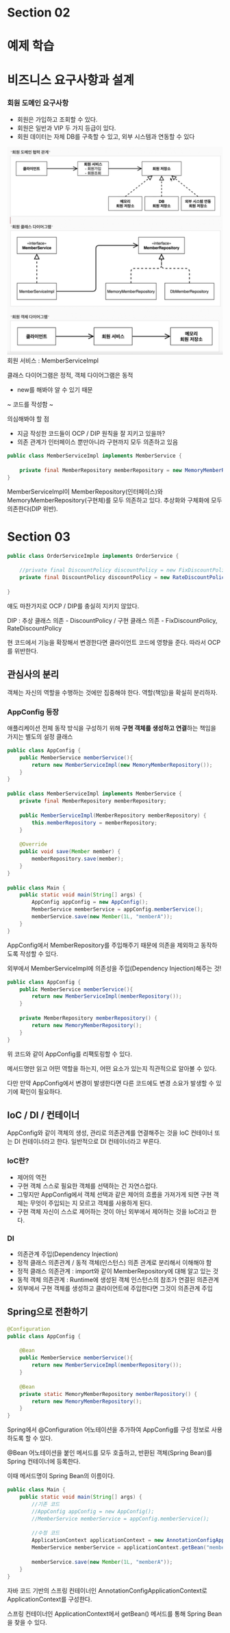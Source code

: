 # Section 02
# 예제 학습

# 비즈니스 요구사항과 설계

### 회원 도메인 요구사항

- 회원은 가입하고 조회할 수 있다.
- 회원은 일반과 VIP 두 가지 등급이 있다.
- 회원 데이터는 자체 DB를 구축할 수 있고, 외부 시스템과 연동할 수 있다

![diagram.png](diagram_메이슨.png)
회원 서비스 : MemberServiceImpl

클래스 다이어그램은 정적, 객체 다이어그램은 동적

- new를 해봐야 알 수 있기 때문

~ 코드를 작성함 ~

의심해봐야 할 점

- 지금 작성한 코드들이 OCP / DIP 원칙을 잘 지키고 있을까?
- 의존 관계가 인터페이스 뿐만아니라 구현까지 모두 의존하고 있음

```java
public class MemberServiceImpl implements MemberService {

    private final MemberRepository memberRepository = new MemoryMemberRepository();
}
```

MemberServiceImpl이 MemberRepository(인터페이스)와 MemoryMemberRepository(구현체)를 모두 의존하고 있다. 추상화와 구체화에 모두 의존한다(DIP 위반).

# Section 03

```java
public class OrderServiceImple implements OrderService {
	
	//private final DiscountPolicy discountPolicy = new FixDiscountPolicy();
	private final DiscountPolicy discountPolicy = new RateDiscountPolicy();
	
}
```

얘도 마찬가지로 OCP / DIP를 충실히 지키지 않았다.

DIP : 추상 클래스 의존 - DiscountPolicy / 구현 클래스 의존 - FixDiscountPolicy, RateDiscountPolicy

현 코드에서 기능을 확장해서 변경한다면 클라이언트 코드에 영향을 준다. 따라서 OCP를 위반한다.

## 관심사의 분리

객체는 자신의 역할을 수행하는 것에만 집중해야 한다. 역할(책임)을 확실히 분리하자.

### AppConfig 등장

애플리케이션 전체 동작 방식을 구성하기 위해 **구현 객체를 생성하고 연결**하는 책임을 가지는 별도의 설정 클래스

```java
public class AppConfig {
    public MemberService memberService(){
        return new MemberServiceImpl(new MemoryMemberRepository());
    }
}

public class MemberServiceImpl implements MemberService {
    private final MemberRepository memberRepository;

    public MemberServiceImpl(MemberRepository memberRepository) {
        this.memberRepository = memberRepository;
    }

    @Override
    public void save(Member member) {
        memberRepository.save(member);
    }
}

public class Main {
    public static void main(String[] args) {
        AppConfig appConfig = new AppConfig();
        MemberService memberService = appConfig.memberService();
        memberService.save(new Member(1L, "memberA"));
    }
}
```

AppConfig에서 MemberRepository를 주입해주기 때문에 의존을 제외하고 동작하도록 작성할 수 있다.

외부에서 MemberServiceImpl에 의존성을 주입(Dependency Injection)해주는 것!

```java
public class AppConfig {
    public MemberService memberService(){
        return new MemberServiceImpl(memberRepository());
    }

    private MemberRepository memberRepository() {
        return new MemoryMemberRepository();
    }
}
```

위 코드와 같이 AppConfig를 리팩토링할 수 있다.

메서드명만 읽고 어떤 역할을 하는지, 어떤 요소가 있는지 직관적으로 알아볼 수 있다.

다만 만약 AppConfig에서 변경이 발생한다면 다른 코드에도 변경 소요가 발생할 수 있기에 확인이 필요하다.

## IoC / DI / 컨테이너

AppConfig와 같이 객체의 생성, 관리로 의존관계를 연결해주는 것을 IoC 컨테이너 또는 DI 컨테이너라고 한다. 일반적으로 DI 컨테이너라고 부른다.

### IoC란?

- 제어의 역전
- 구현 객체 스스로 필요한 객체를 선택하는 건 자연스럽다.
- 그렇지만 AppConfig에서 객체 선택과 같은 제어의 흐름을 가져가게 되면 구현 객체는 무엇이 주입되는 지 모르고 객체를 사용하게 된다.
- 구현 객체 자신이 스스로 제어하는 것이 아닌 외부에서 제어하는 것을 IoC라고 한다.

### DI

- 의존관계 주입(Dependency Injection)
- 정적 클래스 의존관계 / 동적 객체(인스턴스) 의존 관계로 분리해서 이해해야 함
- 정적 클래스 의존관계 : import와 같이 MemberRepository에 대해 알고 있는 것
- 동적 객체 의존관계 : Runtime에 생성된 객체 인스턴스의 참조가 연결된 의존관계
- 외부에서 구현 객체를 생성하고 클라이언트에 주입한다면 그것이 의존관계 주입

## Spring으로 전환하기

```java
@Configuration
public class AppConfig {
    
    @Bean
    public MemberService memberService(){
        return new MemberServiceImpl(memberRepository());
    }

    @Bean
    private static MemoryMemberRepository memberRepository() {
        return new MemoryMemberRepository();
    }
}
```

Spring에서 @Configuration 어노테이션을 추가하여 AppConfig를 구성 정보로 사용하도록 할 수 있다.

@Bean 어노테이션을 붙인 메서드를 모두 호출하고, 반환된 객체(Spring Bean)를 Spring 컨테이너에 등록한다.

이때 메서드명이 Spring Bean의 이름이다.

```java
public class Main {
    public static void main(String[] args) {
        //기존 코드
        //AppConfig appConfig = new AppConfig();
        //MemberService memberService = appConfig.memberService();

        //수정 코드
        ApplicationContext applicationContext = new AnnotationConfigApplicationContext(AppConfig.class);
        MemberService memberService = applicationContext.getBean("memberService", MemberService.class);

        memberService.save(new Member(1L, "memberA"));
    }
}
```

자바 코드 기반의 스프링 컨테이너인 AnnotationConfigApplicationContext로 ApplicationContext를 구성한다.

스프링 컨테이너인 ApplicationContext에서 getBean() 메서드를 통해 Spring Bean을 찾을 수 있다.